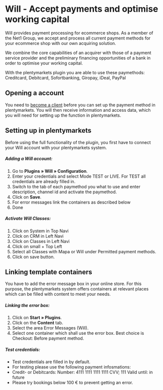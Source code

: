 # Will - Accept payments and optimise working capital 

Will provides payment processing for ecommerce shops.
As a member of the Net1 Group, we accept and process all current payment methods for your ecommerce shop with our own acquiring solution.

We combine the core capabilities of an acquirer with those of a payment service provider and the preliminary financing opportunities of a bank in order to optimise your working capital.

With the plentymarkets plugin you are able to use these paymethods: Creditcard, Debitcard, Sofortbanking, Giropay, iDeal, PayPal

## Opening a account

You need to [become a client](http://Will-testshop.com/plenty_register/?en=1) before you can set up the payment method in plentymarkets. You will then receive information and access data, which you will need for setting up the function in plentymarkets.

## Setting up in plentymarkets

Before using the full functionality of the plugin, you first have to connect your Will account with your plentymarkets system.

##### Adding a Will account:   
1. Go to **Plugins&nbsp;» Will&nbsp;» Configuration**. 
2. Enter your credentials and select Mode TEST or LIVE. For TEST all credentials are already filled in. 
3. Switch to the tab of each paymethod you what to use and enter description, channel id and activate the paymethod.
4. Click on **Save**.
5. For error messages link the containers as described below
6. Done

##### Activate Will Classes:
1. Click on System in Top Navi
2. Click on CRM in Left Navi
3. Click on Classes in Left Navi
4. Click on small + Top Left
5. Select all Classes with Mapa or Will under Permitted payment methods.
6. Click on save button.

## Linking template containers

You have to add the error message box in your online store. For this purpose, the plentymarkets system offers containers at relevant places which can be filled with content to meet your needs.

##### Linking the error box:

1. Click on **Start&nbsp;» Plugins**. 
2. Click on the **Content** tab. 
3. Select the area Error Messages (Will). 
4. Select one container which shall use the error box. Best choice is Checkout: Before payment method.


##### Test credentials:

- Test credentials are filled in by default.
- For testing please use the following payment infosmations:
- Credit- or Debitcards: Number: 4111 1111 1111 1111 CVV; 111 Valid until: in future
- Please try bookings below 100 € to prevent getting an error.